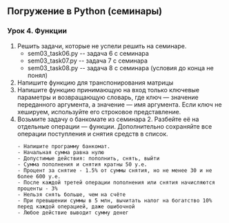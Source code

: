 ## Погружение в Python (семинары)
### Урок 4. Функции

1. Решить задачи, которые не успели решить на семинаре.
    - sem03_task06.py -- задача 6 с семинара
    - sem03_task07.py -- задача 7 с семинара
    - sem03_task08.py -- задача 8 с семинара (условия до конца не понял)
2. Напишите функцию для транспонирования матрицы
3. Напишите функцию принимающую на вход только ключевые параметры и возвращающую словарь, где ключ — значение переданного аргумента, а значение — имя аргумента. Если ключ не хешируем, используйте его строковое представление.
4. Возьмите задачу о банкомате из семинара 2. Разбейте её на отдельные операции — функции. Дополнительно сохраняйте все операции поступления и снятия средств в список.
   ```
   - Напишите программу банкомат.
   - Начальная сумма равна нулю
   - Допустимые действия: пополнить, снять, выйти
   - Сумма пополнения и снятия кратны 50 у.е.
   - Процент за снятие - 1.5% от суммы снятия, но не менее 30 и не более 600 у.е.
   - После каждой третей операции пополнения или снятия начисляются проценты - 3%
   - Нельзя снять больше, чем на счёте
   - При превышении суммы в 5 млн, вычитать налог на богатство 10% 
   перед каждой операцией, даже ошибочной
   - Любое действие выводит сумму денег
   ```
   